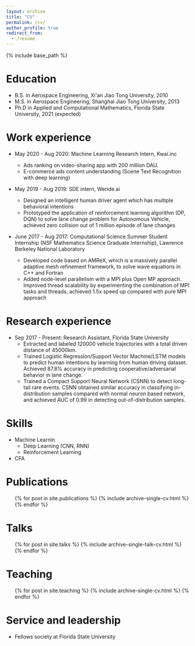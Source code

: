 ```yaml
---
layout: archive
title: "CV"
permalink: /cv/
author_profile: true
redirect_from:
  - /resume
---
```


{% include base_path %}

Education
======
* B.S. in Aerospace Engineering, Xi'an Jiao Tong University, 2010
* M.S. in Aerospace Engineering, Shanghai Jiao Tong University, 2013
* Ph.D in Applied and Computational Mathematics, Florida State University, 2021 (expected)

Work experience
======
* May 2020 - Aug 2020: Machine Learning Research Intern, Kwai.inc
  * Ads ranking on video-sharing app with 200 million DAU.
  * E-commerce ads content understanding (Scene Text Recognition with deep learning)

* May 2019 - Aug 2019: SDE intern, Weride.ai
  * Designed an intelligent human driver agent which has multiple behavioral intentions
  * Prototyped the application of reinforcement learning algorithm (DP, DQN) to solve lane change problem for Autonomous Vehicle, achieved zero collision out of 1 million episode of lane changes
  
* June 2017 - Aug 2017: Computational Science Summer Student Internship (NSF Mathematics Science Graduate Internship), Lawrence Berkeley National Laboratory
  * Developed code based on AMReX, which is a massively parallel adaptive mesh refinement framework, to solve wave equations in C++ and Fortran
  * Added node-level parallelism with a MPI plus Open MP approach. Improved thread scalability by experimenting the combination of MPI tasks and threads, achieved 1.5x speed up compared with pure MPI approach
 
Research experience
======
* Sep 2017 - Present: Research Assistant, Florida State University
  * Extracted and labeled 120000 vehicle trajectories with a total driven distance of 45000km.
  * Trained Logistic Regression/Support Vector Machine/LSTM models to predict human intentions by learning from human driving dataset. Achieved 87.8% accuracy in predicting cooperative/adversarial behavior in lane change.
  * Trained a Compact Support Neural Network (CSNN) to detect long-tail rare events. CSNN obtained similar accuracy in classifying in-distribution samples compared with normal neuron based network, and achieved AUC of 0.99 in detecting out-of-distribution samples.
 
Skills
======
* Machine Learnin
  * Deep Learning (CNN, RNN)
  * Reinforcement Learning
* CFA

Publications
======
  <ul>{% for post in site.publications %}
    {% include archive-single-cv.html %}
  {% endfor %}</ul>
  
Talks
======
  <ul>{% for post in site.talks %}
    {% include archive-single-talk-cv.html %}
  {% endfor %}</ul>
  
Teaching
======
  <ul>{% for post in site.teaching %}
    {% include archive-single-cv.html %}
  {% endfor %}</ul>
  
Service and leadership
======
* Fellows society at Florida State University
